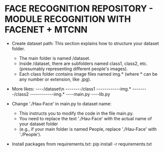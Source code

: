 # FACE RECOGNITION REPOSITORY - MODULE RECOGNITION WITH FACENET + MTCNN

- Create dataset path: This section explains how to structure your dataset folder.
  + The main folder is named /dataset.
  + Inside /dataset, there are subfolders named class1, class2, etc. (presumably representing different people's images).
  + Each class folder contains image files named img.* (where * can be any number or extension, like .jpg).

- More likes:
----/dataset\n
--------/class1
------------img.*
--------/class2
------------img.*
----main.py
----lib.py
    
- Change './Hau-Face' in main.py to dataset name:
  + This instructs you to modify the code in the file main.py.
  + You need to replace the text './Hau-Face' with the actual name of your dataset folder
  + (e.g., if your main folder is named People, replace './Hau-Face' with './People').
 
- Install packages from requirements.txt: pip install -r requirements.txt
